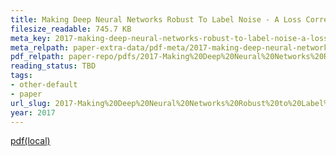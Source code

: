 ```yaml
---
title: Making Deep Neural Networks Robust To Label Noise - A Loss Correction Approach
filesize_readable: 745.7 KB
meta_key: 2017-making-deep-neural-networks-robust-to-label-noise-a-loss-correction-approach
meta_relpath: paper-extra-data/pdf-meta/2017-making-deep-neural-networks-robust-to-label-noise-a-loss-correction-approach.yaml
pdf_relpath: paper-repo/pdfs/2017-Making%20Deep%20Neural%20Networks%20Robust%20to%20Label%20Noise%20-%20a%20loss%20correction%20approach.pdf
reading_status: TBD
tags:
- other-default
- paper
url_slug: 2017-Making%20Deep%20Neural%20Networks%20Robust%20to%20Label%20Noise%20-%20a%20loss%20correction%20approach
year: 2017
---
```


[pdf(local)](../../paper-repo/pdfs/2017-Making%20Deep%20Neural%20Networks%20Robust%20to%20Label%20Noise%20-%20a%20loss%20correction%20approach.pdf)
